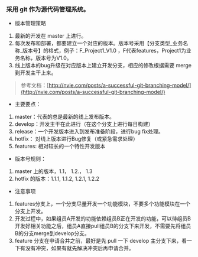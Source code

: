### 采用 git 作为源代码管理系统。

- 版本管理策略
1. 最新的开发在 master 上进行。
2. 每次发布和部署，都要建立一个对应的版本。版本号采用【分支类型_业务名称_版本号】的格式，例子：F_Project1_V1.0 ，F代表features，Project1为业务名称，版本号为V1.0。
3. 线上版本的bug升级在对应版本上建立开发分支，相应的修改根据需要 merge  到开发主干上来。

> 参考文档：[http://nvie.com/posts/a-successful-git-branching-model/](http://nvie.com/posts/a-successful-git-branching-model/)

- 主要要点：
1. master：代表的总是最新的线上发布版本。
2. develop：开发主干在此进行（在这个分支上进行每日构建）
3. release：一个开发版本进入到发布准备阶段，进行bug fix处理。
4. hotfix：   对线上版本进行Bug修复（或紧急需求处理）
5. features: 相对较长的一个特性开发版本

- 版本号规则：
1. master 上的版本，1.1， 1.2.， 1.3
2. hotfix 的版本：1.1.1, 1.1.2, 1.2.1, 1.2.2
 
- 注意事项
1. features分支上，一个分支尽量开发一个功能模块，不要多个功能模块在一个分支上开发。
2. 开发过程中，如果组员A开发的功能依赖组员B正在开发的功能，可以待组员B开发好相关功能之后，组员A直接pull组员B的分支下来开发，不需要先将组员B的分支merge到develop分支。
3. feature 分支在申请合并之前，最好是先 pull 一下 develop 主分支下来，看一下有没有冲突，如果有就先解决冲突后再申请合并。